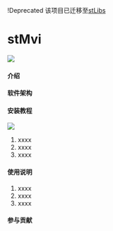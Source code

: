 !Deprecated 该项目已迁移至[stLibs](https://jitpack.io/#com.gitee.SageTripp/stLibs)

# stMvi
[![](https://jitpack.io/v/com.gitee.SageTripp/stMvi.svg)](https://jitpack.io/#com.gitee.SageTripp/stMvi)


#### 介绍


#### 软件架构



#### 安装教程
[![](https://jitpack.io/v/com.gitee.SageTripp/stMvi.svg)](https://jitpack.io/#com.gitee.SageTripp/stMvi)

1.  xxxx
2.  xxxx
3.  xxxx

#### 使用说明

1.  xxxx
2.  xxxx
3.  xxxx

#### 参与贡献


